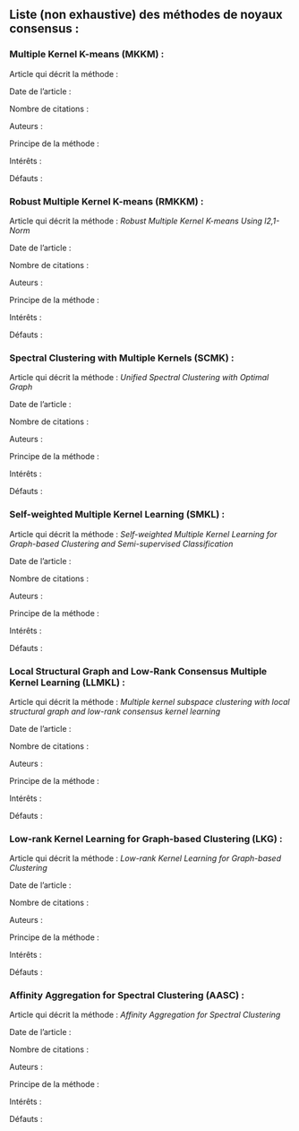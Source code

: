 Liste (non exhaustive) des méthodes de noyaux consensus :
---------------------------------------------------------

### Multiple Kernel K-means (MKKM) :

Article qui décrit la méthode :

Date de l’article :

Nombre de citations :

Auteurs :

Principe de la méthode :

Intérêts :

Défauts :

### Robust Multiple Kernel K-means (RMKKM) :

Article qui décrit la méthode : *Robust Multiple Kernel K-means Using
l2,1-Norm*

Date de l’article :

Nombre de citations :

Auteurs :

Principe de la méthode :

Intérêts :

Défauts :

### Spectral Clustering with Multiple Kernels (SCMK) :

Article qui décrit la méthode : *Unified Spectral Clustering with
Optimal Graph*

Date de l’article :

Nombre de citations :

Auteurs :

Principe de la méthode :

Intérêts :

Défauts :

### Self-weighted Multiple Kernel Learning (SMKL) :

Article qui décrit la méthode : *Self-weighted Multiple Kernel Learning
for Graph-based Clustering and Semi-supervised Classification*

Date de l’article :

Nombre de citations :

Auteurs :

Principe de la méthode :

Intérêts :

Défauts :

### Local Structural Graph and Low-Rank Consensus Multiple Kernel Learning (LLMKL) :

Article qui décrit la méthode : *Multiple kernel subspace clustering
with local structural graph and low-rank consensus kernel learning*

Date de l’article :

Nombre de citations :

Auteurs :

Principe de la méthode :

Intérêts :

Défauts :

### Low-rank Kernel Learning for Graph-based Clustering (LKG) :

Article qui décrit la méthode : *Low-rank Kernel Learning for
Graph-based Clustering*

Date de l’article :

Nombre de citations :

Auteurs :

Principe de la méthode :

Intérêts :

Défauts :

### Affinity Aggregation for Spectral Clustering (AASC) :

Article qui décrit la méthode : *Affinity Aggregation for Spectral
Clustering*

Date de l’article :

Nombre de citations :

Auteurs :

Principe de la méthode :

Intérêts :

Défauts :
